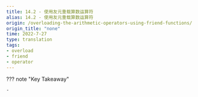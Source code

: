 ```yaml
---
title: 14.2 - 使用友元重载算数运算符
alias: 14.2 - 使用友元重载算数运算符
origin: /overloading-the-arithmetic-operators-using-friend-functions/
origin_title: "none"
time: 2022-7-27
type: translation
tags:
- overload
- friend
- operator
---
```


??? note "Key Takeaway"
	
	- 